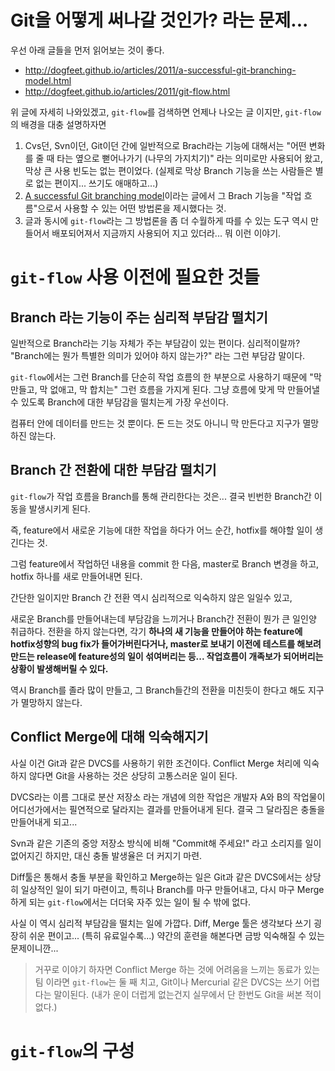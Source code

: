 # Git을 어떻게 써나갈 것인가? 라는 문제...

우선 아래 글들을 먼저 읽어보는 것이 좋다.

- <http://dogfeet.github.io/articles/2011/a-successful-git-branching-model.html>
- <http://dogfeet.github.io/articles/2011/git-flow.html>

위 글에 자세히 나와있겠고, `git-flow`를 검색하면 언제나 나오는 글 이지만, `git-flow`의 배경을 대충 설명하자면

1. Cvs던, Svn이던, Git이던 간에 일반적으로 Brach라는 기능에 대해서는 "어떤 변화를 줄 때 타는 옆으로 뻗어나가기 (나무의 가지치기)" 라는 의미로만 사용되어 왔고, 막상 큰 사용 빈도는 없는 편이었다. (실제로 막상 Branch 기능을 쓰는 사람들은 별로 없는 편이지... 쓰기도 애매하고...)
1. [A successful Git branching model](http://nvie.com/posts/a-successful-git-branching-model/)이라는 글에서 그 Brach 기능을 "작업 흐름"으로서 사용할 수 있는 어떤 방법론을 제시했다는 것.
1. 글과 동시에 `git-flow`라는 그 방법론을 좀 더 수월하게 따를 수 있는 도구 역시 만들어서 배포되어져서 지금까지 사용되어 지고 있더라... 뭐 이런 이야기.


# `git-flow` 사용 이전에 필요한 것들

## Branch 라는 기능이 주는 심리적 부담감 떨치기

일반적으로 Branch라는 기능 자체가 주는 부담감이 있는 편이다. 심리적이랄까? "Branch에는 뭔가 특별한 의미가 있어야 하지 않는가?" 라는 그런 부담감 말이다.

`git-flow`에서는 그런 Branch를 단순히 작업 흐름의 한 부분으로 사용하기 때문에 "막 만들고, 막 없애고, 막 합치는" 그런 흐름을 가지게 된다. 그냥 흐름에 맞게 막 만들어낼 수 있도록 Branch에 대한 부담감을 떨치는게 가장 우선이다.

컴퓨터 안에 데이터를 만드는 것 뿐이다. 돈 드는 것도 아니니 막 만든다고 지구가 멸망하진 않는다.

## Branch 간 전환에 대한 부담감 떨치기

`git-flow`가 작업 흐름을 Branch를 통해 관리한다는 것은... 결국 빈번한 Branch간 이동을 발생시키게 된다.

즉, feature에서 새로운 기능에 대한 작업을 하다가 어느 순간, hotfix를 해야할 일이 생긴다는 것.

그럼 feature에서 작업하던 내용을 commit 한 다음, master로 Branch 변경을 하고, hotfix 하나를 새로 만들어내면 된다.

간단한 일이지만 Branch 간 전환 역시 심리적으로 익숙하지 않은 일일수 있고,

새로운 Branch를 만들어내는데 부담감을 느끼거나 Branch간 전환이 뭔가 큰 일인양 취급하다. 전환을 하지 않는다면, 각기 **하나의 새 기능을 만들어야 하는 feature에 hotfix성향의 bug fix가 들어가버린다거나, master로 보내기 이전에 테스트를 해보려 만드는 release에 feature성의 일이 섞여버리는 등... 작업흐름이 개족보가 되어버리는 상황이 발생해버릴 수 있다.**

역시 Branch를 졸라 많이 만들고, 그 Branch들간의 전환을 미친듯이 한다고 해도 지구가 멸망하지 않는다.

## Conflict Merge에 대해 익숙해지기

사실 이건 Git과 같은 DVCS를 사용하기 위한 조건이다. Conflict Merge 처리에 익숙하지 않다면 Git을 사용하는 것은 상당히 고통스러운 일이 된다.

DVCS라는 이름 그대로 분산 저장소 라는 개념에 의한 작업은 개발자 A와 B의 작업물이 어디선가에서는 필연적으로 달라지는 결과를 만들어내게 된다. 결국 그 달라짐은 충돌을 만들어내게 되고... 

Svn과 같은 기존의 중앙 저장소 방식에 비해 "Commit해 주세요!" 라고 소리지를 일이 없어지긴 하지만, 대신 충돌 발생율은 더 커지기 마련.

Diff툴은 통해서 충돌 부분을 확인하고 Merge하는 일은 Git과 같은 DVCS에서는 상당히 일상적인 일이 되기 마련이고, 특히나 Branch를 마구 만들어내고, 다시 마구 Merge하게 되는 `git-flow`에서는 더더욱 자주 있는 일이 될 수 밖에 없다.

사실 이 역시 심리적 부담감을 떨치는 일에 가깝다. Diff, Merge 툴은 생각보다 쓰기 굉장히 쉬운 편이고... (특히 유료일수록...) 약간의 훈련을 해본다면 금방 익숙해질 수 있는 문제이니깐...

> 거꾸로 이야기 하자면 Conflict Merge 하는 것에 어려움을 느끼는 동료가 있는 팀 이라면 `git-flow`는 둘 째 치고, Git이나 Mercurial 같은 DVCS는 쓰기 어렵다는 말이된다. (내가 운이 더럽게 없는건지 실무에서 단 한번도 Git을 써본 적이 없다.)



# `git-flow`의 구성

